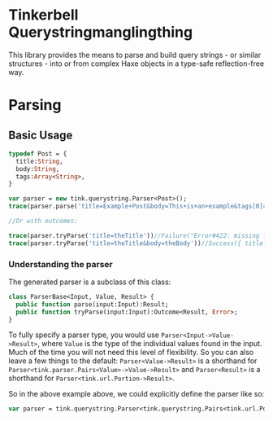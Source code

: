# Tinkerbell Querystringmanglingthing

This library provides the means to parse and build query strings - or similar structures - into or from complex Haxe objects in a type-safe reflection-free way.

# Parsing

## Basic Usage

```haxe
typedef Post = {
  title:String, 
  body:String,
  tags:Array<String>,
}

var parser = new tink.querystring.Parser<Post>();
trace(parser.parse('title=Example+Post&body=This+is+an+example&tags[0]=foo&tags[1]=bar'));// { title: 'Example Post', body: { 'This is an example' }, tags: ['foo', 'bar'] }

//Or with outcomes:

trace(parser.tryParse('title=theTitle'))//Failure("Error#422: missing field body")
trace(parser.tryParse('title=theTitle&body=theBody'))//Success({ title: 'theTitle', body: 'theBody', tags: [] })
```

### Understanding the parser

The generated parser is a subclass of this class:
  
```haxe
class ParserBase<Input, Value, Result> {
  public function parse(input:Input):Result;  
  public function tryParse(input:Input):Outcome<Result, Error>;
}
```

To fully specify a parser type, you would use `Parser<Input->Value->Result>`, where `Value` is the type of the individual values found in the input. Much of the time you will not need this level of flexibility. So you can also leave a few things to the default: `Parser<Value->Result>` is a shorthand for `Parser<tink.parser.Pairs<Value>->Value->Result>` and `Parser<Result>` is a shorthand for `Parser<tink.url.Portion->Result>`. 

So in the above example above, we could explicitly define the parser like so:
  
```haxe
var parser = tink.querystring.Parser<tink.querystring.Pairs<tink.url.Portion>->Portion->Post>();
```


